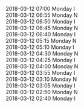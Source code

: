 2018-03-12 07:00 Monday  I  
2018-03-12 06:55 Monday  N  
2018-03-12 06:50 Monday  I  
2018-03-12 06:45 Monday  N  
2018-03-12 06:40 Monday  I  
2018-03-12 05:15 Monday  N  
2018-03-12 05:10 Monday  I  
2018-03-12 04:30 Monday  N  
2018-03-12 04:25 Monday  I  
2018-03-12 04:00 Monday  N  
2018-03-12 03:55 Monday  I  
2018-03-12 03:10 Monday  N  
2018-03-12 03:05 Monday  I  
2018-03-12 02:50 Monday  N  
2018-03-12 02:40 Monday  I  
